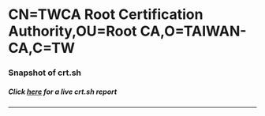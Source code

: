 # CN=TWCA Root Certification Authority,OU=Root CA,O=TAIWAN-CA,C=TW
### Snapshot of crt.sh
##### Click [here](https://crt.sh/?q=Serial_0CBF) for a live crt.sh report

---
